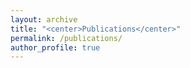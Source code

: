 ```yaml
---
layout: archive
title: "<center>Publications</center>"
permalink: /publications/
author_profile: true
---
```

<script src="https://bibbase.org/show?bib=https://dblp.org/pid/229/3167.bib&jsonp=1"></script>